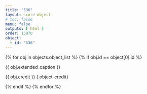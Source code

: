 ```yaml
---
title: "536"
layout: score-object
# toc: false
menu: false
outputs: [ html ]
order: 13870
object:
  - id: "536"
---
```


{% for obj in objects.object_list %}
{% if obj.id == object[0].id %}

{{ obj.extended_caption }}

{{ obj.credit }} {.object-credit}

{% endif %}
{% endfor %}
